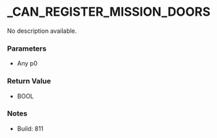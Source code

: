 # _CAN_REGISTER_MISSION_DOORS

No description available.

### Parameters
* Any p0

### Return Value
* BOOL

### Notes
* Build: 811


